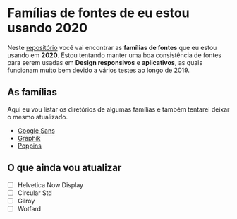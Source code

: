 # Famílias de fontes de eu estou usando 2020
Neste [repositório](https://github.com/marcelograciolli/Fonts) você vai encontrar as **famílias de fontes** que eu estou usando em **2020**. Estou tentando manter uma boa consistência de fontes para serem usadas em **Design responsivos** e **aplicativos**, as quais funcionam muito bem devido a vários testes ao longo de 2019.

## As famílias

Aqui eu vou listar os diretórios de algumas famílias e também tentarei deixar o mesmo atualizado.

* [Google Sans](https://github.com/marcelograciolli/Fonts/tree/master/Google%20Sans)
* [Graphik](https://github.com/marcelograciolli/Fonts/tree/master/Graphik)
* [Poppins](https://github.com/marcelograciolli/Fonts/tree/master/Poppins)

## O que ainda vou atualizar

- [ ] Helvetica Now Display
- [ ] Circular Std
- [ ] Gilroy
- [ ] Wotfard
